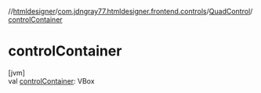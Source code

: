 //[htmldesigner](../../../index.md)/[com.jdngray77.htmldesigner.frontend.controls](../index.md)/[QuadControl](index.md)/[controlContainer](control-container.md)

# controlContainer

[jvm]\
val [controlContainer](control-container.md): VBox
